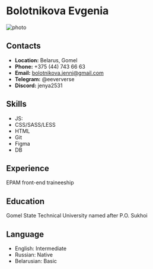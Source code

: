 # Bolotnikova Evgenia
![photo](https://i.pinimg.com/564x/8e/91/6e/8e916e73a6b0bb71e31e7bb9a6359a95.jpg)

## Contacts
- **Location:** Belarus, Gomel
- **Phone:** +375 (44) 743 66 63
- **Email:** bolotnikova.jenni@gmail.com
- **Telegram:** @eeververse
- **Discord:** jenya2531

## Skills
- JS:
- CSS/SASS/LESS
- HTML
- Git
- Figma
- DB

## Experience
EPAM front-end traineeship

## Education
Gomel State Technical University named after P.O. Sukhoi

## Language
- English: Intermediate
- Russian: Native
- Belarusian: Basic
